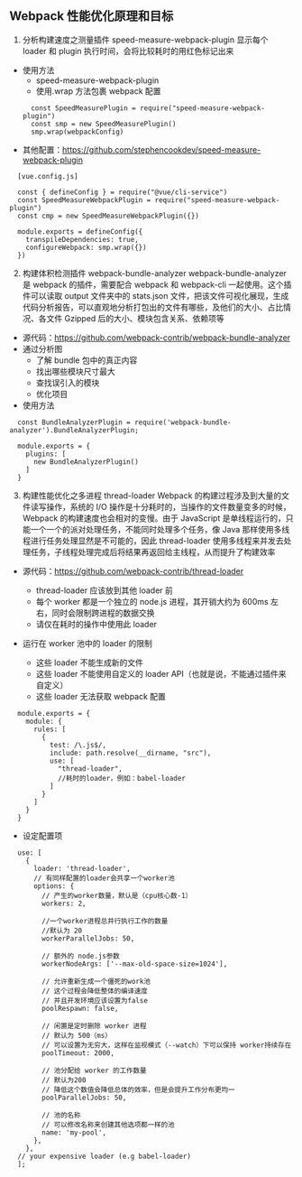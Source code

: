 ## Webpack 性能优化原理和目标

1. 分析构建速度之测量插件 speed-measure-webpack-plugin
   显示每个 loader 和 plugin 执行时间，会将比较耗时的用红色标记出来

- 使用方法
  - speed-measure-webpack-plugin
  - 使用.wrap 方法包裹 webpack 配置
  ```
    const SpeedMeasurePlugin = require("speed-measure-webpack-plugin")
    const smp = new SpeedMeasurePlugin()
    smp.wrap(webpackConfig)
  ```
- 其他配置：https://github.com/stephencookdev/speed-measure-webpack-plugin

```
  [vue.config.js]

  const { defineConfig } = require("@vue/cli-service")
  const SpeedMeasureWebpackPlugin = require("speed-measure-webpack-plugin")
  const cmp = new SpeedMeasureWebpackPlugin({})

  module.exports = defineConfig({
    transpileDependencies: true,
    configureWebpack: smp.wrap({})
  })
```

2. 构建体积检测插件 webpack-bundle-analyzer
   webpack-bundle-analyzer 是 webpack 的插件，需要配合 webpack 和 webpack-cli 一起使用。这个插件可以读取 output 文件夹中的 stats.json 文件，把该文件可视化展现，生成代码分析报告，可以直观地分析打包出的文件有哪些，及他们的大小、占比情况、各文件 Gzipped 后的大小、模块包含关系、依赖项等

- 源代码：https://github.com/webpack-contrib/webpack-bundle-analyzer
- 通过分析图
  - 了解 bundle 包中的真正内容
  - 找出哪些模块尺寸最大
  - 查找误引入的模块
  - 优化项目
- 使用方法

```
  const BundleAnalyzerPlugin = require('webpack-bundle-analyzer').BundleAnalyzerPlugin;

  module.exports = {
    plugins: [
      new BundleAnalyzerPlugin()
    ]
  }
```

3. 构建性能优化之多进程 thread-loader
   Webpack 的构建过程涉及到大量的文件读写操作，系统的 I/O 操作是十分耗时的，当操作的文件数量变多的时候，Webpack 的构建速度也会相对的变慢。由于 JavaScript 是单线程运行的，只能一个一个的派对处理任务，不能同时处理多个任务，像 Java 那样使用多线程进行任务处理显然是不可能的，因此 thread-loader 使用多线程来并发去处理任务，子线程处理完成后将结果再返回给主线程，从而提升了构建效率

- 源代码：https://github.com/webpack-contrib/thread-loader

  - thread-loader 应该放到其他 loader 前
  - 每个 worker 都是一个独立的 node.js 进程，其开销大约为 600ms 左右，同时会限制跨进程的数据交换
  - 请仅在耗时的操作中使用此 loader

- 运行在 worker 池中的 loader 的限制

  - 这些 loader 不能生成新的文件
  - 这些 loader 不能使用自定义的 loader API（也就是说，不能通过插件来自定义）
  - 这些 loader 无法获取 webpack 配置

```
  module.exports = {
    module: {
      rules: [
        {
          test: /\.js$/,
          include: path.resolve(__dirname, "src"),
          use: [
            "thread-loader",
            //耗时的loader，例如：babel-loader
          ]
        }
      ]
    }
  }
```

- 设定配置项

```
  use: [
    {
      loader: 'thread-loader',
      // 有同样配置的loader会共享一个worker池
      options: {
        // 产生的worker数量，默认是（cpu核心数-1）
        workers: 2,

        //一个worker进程总并行执行工作的数量
        //默认为 20
        workerParallelJobs: 50,

        // 额外的 node.js参数
        workerNodeArgs: ['--max-old-space-size=1024'],

        // 允许重新生成一个僵死的work池
        // 这个过程会降低整体的编译速度
        // 并且开发环境应该设置为false
        poolRespawn: false,

        // 闲置是定时删除 worker 进程
        // 默认为 500（ms）
        // 可以设置为无穷大，这样在监视模式（--watch）下可以保持 worker持续存在
        poolTimeout: 2000,

        // 池分配给 worker 的工作数量
        // 默认为200
        // 降低这个数值会降低总体的效率，但是会提升工作分布更均一
        poolParallelJobs: 50,

        // 池的名称
        // 可以修改名称来创建其他选项都一样的池
        name: 'my-pool',
      },
    },
  // your expensive loader (e.g babel-loader)
  ];
```
